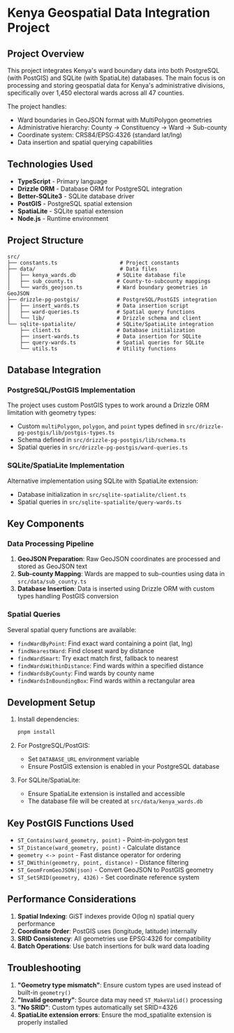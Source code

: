 # Kenya Geospatial Data Integration Project

## Project Overview

This project integrates Kenya's ward boundary data into both PostgreSQL (with PostGIS) and SQLite (with SpatiaLite) databases. The main focus is on processing and storing geospatial data for Kenya's administrative divisions, specifically over 1,450 electoral wards across all 47 counties.

The project handles:
- Ward boundaries in GeoJSON format with MultiPolygon geometries
- Administrative hierarchy: County → Constituency → Ward → Sub-county
- Coordinate system: CRS84/EPSG:4326 (standard lat/lng)
- Data insertion and spatial querying capabilities

## Technologies Used

- **TypeScript** - Primary language
- **Drizzle ORM** - Database ORM for PostgreSQL integration
- **Better-SQLite3** - SQLite database driver
- **PostGIS** - PostgreSQL spatial extension
- **SpatiaLite** - SQLite spatial extension
- **Node.js** - Runtime environment

## Project Structure

```
src/
├── constants.ts                    # Project constants
├── data/                           # Data files
│   ├── kenya_wards.db             # SQLite database file
│   ├── sub_county.ts              # County-to-subcounty mappings
│   └── wards_geojson.ts           # Ward boundary geometries in GeoJSON
├── drizzle-pg-postgis/            # PostgreSQL/PostGIS integration
│   ├── insert_wards.ts            # Data insertion script
│   ├── ward-queries.ts            # Spatial query functions
│   └── lib/                       # Drizzle schema and client
└── sqlite-spatialite/             # SQLite/SpatiaLite integration
    ├── client.ts                  # Database initialization
    ├── insert-wards.ts            # Data insertion for SQLite
    ├── query-wards.ts             # Spatial queries for SQLite
    └── utils.ts                   # Utility functions
```

## Database Integration

### PostgreSQL/PostGIS Implementation

The project uses custom PostGIS types to work around a Drizzle ORM limitation with geometry types:
- Custom `multiPolygon`, `polygon`, and `point` types defined in `src/drizzle-pg-postgis/lib/postgis-types.ts`
- Schema defined in `src/drizzle-pg-postgis/lib/schema.ts`
- Spatial queries in `src/drizzle-pg-postgis/ward-queries.ts`

### SQLite/SpatiaLite Implementation

Alternative implementation using SQLite with SpatiaLite extension:
- Database initialization in `src/sqlite-spatialite/client.ts`
- Spatial queries in `src/sqlite-spatialite/query-wards.ts`

## Key Components

### Data Processing Pipeline

1. **GeoJSON Preparation**: Raw GeoJSON coordinates are processed and stored as GeoJSON text
2. **Sub-county Mapping**: Wards are mapped to sub-counties using data in `src/data/sub_county.ts`
3. **Database Insertion**: Data is inserted using Drizzle ORM with custom types handling PostGIS conversion

### Spatial Queries

Several spatial query functions are available:
- `findWardByPoint`: Find exact ward containing a point (lat, lng)
- `findNearestWard`: Find closest ward by distance
- `findWardSmart`: Try exact match first, fallback to nearest
- `findWardsWithinDistance`: Find wards within a specified distance
- `findWardsByCounty`: Find wards by county name
- `findWardsInBoundingBox`: Find wards within a rectangular area

## Development Setup

1. Install dependencies:
   ```bash
   pnpm install
   ```

2. For PostgreSQL/PostGIS:
   - Set `DATABASE_URL` environment variable
   - Ensure PostGIS extension is enabled in your PostgreSQL database

3. For SQLite/SpatiaLite:
   - Ensure SpatiaLite extension is installed and accessible
   - The database file will be created at `src/data/kenya_wards.db`

## Key PostGIS Functions Used

- `ST_Contains(ward_geometry, point)` - Point-in-polygon test
- `ST_Distance(ward_geometry, point)` - Calculate distance
- `geometry <-> point` - Fast distance operator for ordering
- `ST_DWithin(geometry, point, distance)` - Distance filtering
- `ST_GeomFromGeoJSON(json)` - Convert GeoJSON to PostGIS geometry
- `ST_SetSRID(geometry, 4326)` - Set coordinate reference system

## Performance Considerations

1. **Spatial Indexing**: GiST indexes provide O(log n) spatial query performance
2. **Coordinate Order**: PostGIS uses (longitude, latitude) internally
3. **SRID Consistency**: All geometries use EPSG:4326 for compatibility
4. **Batch Operations**: Use batch insertions for bulk ward data loading

## Troubleshooting

1. **"Geometry type mismatch"**: Ensure custom types are used instead of built-in `geometry()`
2. **"Invalid geometry"**: Source data may need `ST_MakeValid()` processing
3. **"No SRID"**: Custom types automatically set SRID=4326
4. **SpatiaLite extension errors**: Ensure the mod_spatialite extension is properly installed